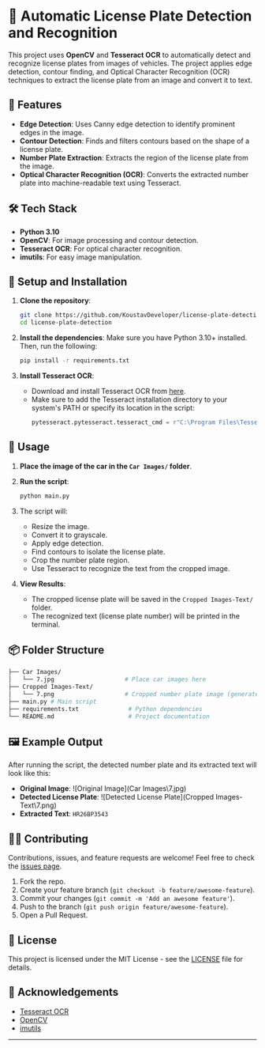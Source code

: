 # 🚗 Automatic License Plate Detection and Recognition

This project uses **OpenCV** and **Tesseract OCR** to automatically detect and recognize license plates from images of vehicles. The project applies edge detection, contour finding, and Optical Character Recognition (OCR) techniques to extract the license plate from an image and convert it to text.

## 🎯 Features
- **Edge Detection**: Uses Canny edge detection to identify prominent edges in the image.
- **Contour Detection**: Finds and filters contours based on the shape of a license plate.
- **Number Plate Extraction**: Extracts the region of the license plate from the image.
- **Optical Character Recognition (OCR)**: Converts the extracted number plate into machine-readable text using Tesseract.

## 🛠️ Tech Stack
- **Python 3.10**
- **OpenCV**: For image processing and contour detection.
- **Tesseract OCR**: For optical character recognition.
- **imutils**: For easy image manipulation.

## 🚀 Setup and Installation

1. **Clone the repository**:
    ```bash
    git clone https://github.com/KoustavDeveloper/license-plate-detection.git
    cd license-plate-detection
    ```

2. **Install the dependencies**:
    Make sure you have Python 3.10+ installed. Then, run the following:
    ```bash
    pip install -r requirements.txt
    ```

3. **Install Tesseract OCR**:
    - Download and install Tesseract OCR from [here](https://github.com/tesseract-ocr/tesseract/wiki).
    - Make sure to add the Tesseract installation directory to your system's PATH or specify its location in the script:
      ```python
      pytesseract.pytesseract.tesseract_cmd = r"C:\Program Files\Tesseract-OCR\tesseract.exe"
      ```

## 🔄 Usage

1. **Place the image of the car in the `Car Images/` folder**.
2. **Run the script**:
    ```bash
    python main.py
    ```
3. The script will:
    - Resize the image.
    - Convert it to grayscale.
    - Apply edge detection.
    - Find contours to isolate the license plate.
    - Crop the number plate region.
    - Use Tesseract to recognize the text from the cropped image.
    
4. **View Results**:
    - The cropped license plate will be saved in the `Cropped Images-Text/` folder.
    - The recognized text (license plate number) will be printed in the terminal.

## 📦 Folder Structure

```bash
├── Car Images/
│   └── 7.jpg                    # Place car images here
├── Cropped Images-Text/
│   └── 7.png                    # Cropped number plate image (generated by the script)
├── main.py # Main script
├── requirements.txt              # Python dependencies
└── README.md                     # Project documentation
```

## 🖼️ Example Output

After running the script, the detected number plate and its extracted text will look like this:

- **Original Image**: ![Original Image](Car Images\7.jpg)
- **Detected License Plate**: ![Detected License Plate](Cropped Images-Text\7.png)
- **Extracted Text**: `HR26BP3543`

## 👩‍💻 Contributing

Contributions, issues, and feature requests are welcome! Feel free to check the [issues page](#).

1. Fork the repo.
2. Create your feature branch (`git checkout -b feature/awesome-feature`).
3. Commit your changes (`git commit -m 'Add an awesome feature'`).
4. Push to the branch (`git push origin feature/awesome-feature`).
5. Open a Pull Request.

## 📜 License

This project is licensed under the MIT License - see the [LICENSE](LICENSE) file for details.

## 🤝 Acknowledgements
- [Tesseract OCR](https://github.com/tesseract-ocr/tesseract)
- [OpenCV](https://opencv.org/)
- [imutils](https://github.com/jrosebr1/imutils)

---
